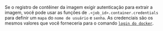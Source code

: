 Se o registro de contêiner da imagem exigir autenticação para extrair a imagem, você pode usar as funções de `.<job_id>.container.credentials` para definir um `mapa` do `nome de usuário` e `senha`. As credenciais são os mesmos valores que você forneceria para o comando [`login do docker`](https://docs.docker.com/engine/reference/commandline/login/).
